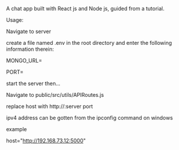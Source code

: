 A chat app built with React js and Node js, guided from a tutorial.


Usage:

Navigate to server

create a file named .env in the root directory and enter the following information therein:

MONGO_URL=<your MongoDB url>

PORT=<desired port>

start the server then...

Navigate to public/src/utils/APIRoutes.js


replace host with http://<your current ipv4 address>:server port

ipv4 address can be gotten from the ipconfig command on windows

example

host="http://192.168.73.12:5000"

